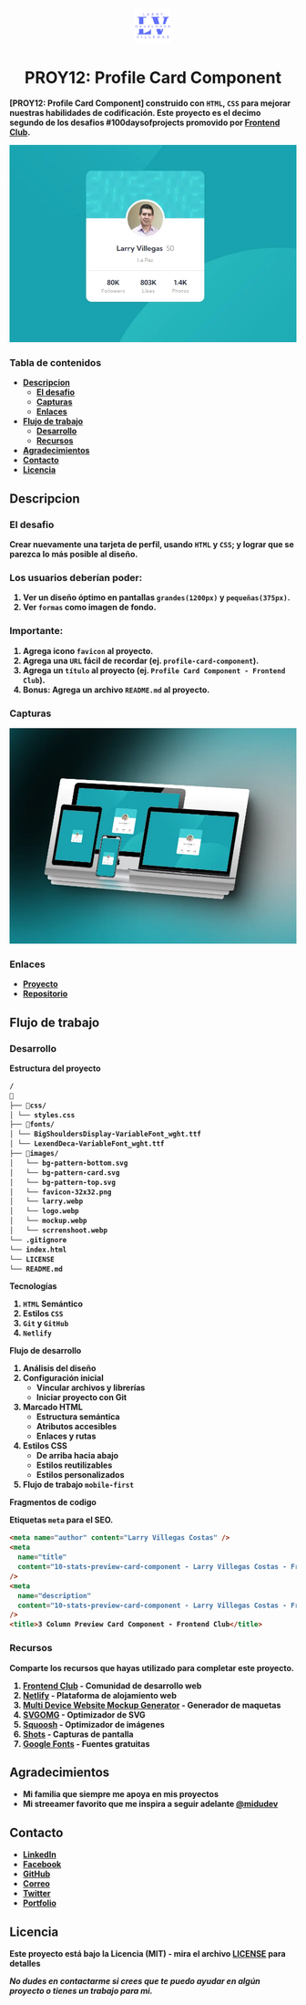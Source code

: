 <div align="center" style="text-align: center">
<img src = "./images/logo.webp" height="64" width="auto">
  <h1><b>PROY12: Profile Card Component<b></h1>
</div>

[PROY12: Profile Card Component] construido con `HTML`, `CSS` para mejorar nuestras habilidades de codificación. Este proyecto es el decimo segundo de los desafios #100daysofprojects promovido por [Frontend Club](https://www.facebook.com/frontendclubfb).

![Screenshot](./images/screenshoot.webp)

### Tabla de contenidos

- [Descripcion](#descripcion)
  - [El desafio](#el-desafio)
  - [Capturas](#capturas)
  - [Enlaces](#enlaces)
- [Flujo de trabajo](#flujo-de-trabajo)
  - [Desarrollo](#desarrollo)
  - [Recursos](#recursos)
- [Agradecimientos](#agradecimientos)
- [Contacto](#contacto)
- [Licencia](#licencia)

## Descripcion

### El desafio

Crear nuevamente una tarjeta de perfil, usando `HTML` y `CSS`; y lograr que se parezca lo más posible al diseño.

### Los usuarios deberían poder:

1. Ver un diseño óptimo en pantallas `grandes(1200px)` y `pequeñas(375px)`.
2. Ver `formas` como imagen de fondo.

### Importante:

1. Agrega icono `favicon` al proyecto.
2. Agrega una `URL` fácil de recordar (ej. `profile-card-component`).
3. Agrega un `título` al proyecto (ej. `Profile Card Component - Frontend Club`).
4. **Bonus**: Agrega un archivo `README.md` al proyecto.


### Capturas

![Captura](./images/mockup.webp)

### Enlaces

- [Proyecto](https://profile-card-component-larry.netlify.app/)
- [Repositorio](https://github.com/LarryIVC/100_days_of_projects_day14)

## Flujo de trabajo

### Desarrollo

**Estructura del proyecto**

```txt
/
📂
├── 📂css/
│ └── styles.css
├── 📂fonts/
│ └── BigShouldersDisplay-VariableFont_wght.ttf
│ └── LexendDeca-VariableFont_wght.ttf
├── 📂images/
│   └── bg-pattern-bottom.svg
│   └── bg-pattern-card.svg
│   └── bg-pattern-top.svg
│   └── favicon-32x32.png
│   └── larry.webp
│   └── logo.webp
│   └── mockup.webp
│   └── scrrenshoot.webp
└── .gitignore
└── index.html
└── LICENSE
└── README.md
```
**Tecnologías**

1. `HTML` Semántico
2. Estilos `CSS`
3. `Git` y `GitHub`
4. `Netlify`

**Flujo de desarrollo**

1. Análisis del diseño
2. Configuración inicial
   - Vincular archivos y librerías
   - Iniciar proyecto con Git
3. Marcado HTML
   - Estructura semántica
   - Atributos accesibles
   - Enlaces y rutas
4. Estilos CSS
   - De arriba hacia abajo
   - Estilos reutilizables
   - Estilos personalizados
5. Flujo de trabajo `mobile-first`

**Fragmentos de codigo**

Etiquetas `meta` para el SEO.

```html
<meta name="author" content="Larry Villegas Costas" />
<meta
  name="title"
  content="10-stats-preview-card-component - Larry Villegas Costas - Frontend Club"
/>
<meta
  name="description"
  content="10-stats-preview-card-component - Larry Villegas Costas - Frontend Club"
/>
<title>3 Column Preview Card Component - Frontend Club</title>
```

### Recursos

Comparte los recursos que hayas utilizado para completar este proyecto.

1. [Frontend Club](https://www.facebook.com/frontendclubfb) - Comunidad de desarrollo web
2. [Netlify](https://www.netlify.com/) - Plataforma de alojamiento web
3. [Multi Device Website Mockup Generator](https://techsini.com/multi-mockup/index.php) - Generador de maquetas
4. [SVGOMG](https://jakearchibald.github.io/svgomg/) - Optimizador de SVG
5. [Squoosh](https://squoosh.app/) - Optimizador de imágenes
6. [Shots](https://shots.so/) - Capturas de pantalla
7. [Google Fonts](https://fonts.google.com/) - Fuentes gratuitas

## Agradecimientos

- Mi familia que siempre me apoya en mis proyectos
- Mi streeamer favorito que me inspira a seguir adelante [@midudev](https://www.twitch.tv/midudev)

## Contacto

- [LinkedIn](https://www.linkedin.com/in/larryvillegascostas/)
- [Facebook](https://www.facebook.com/profile.php?id=1201373751)
- [GitHub](https://github.com/LarryIVC)
- [Correo](mailto:larry_villegas@hotmail.com)
- [Twitter](https://twitter.com/LarryVillegas)
- [Portfolio](https://portfolio-larry.netlify.app/)

## Licencia

Este proyecto está bajo la Licencia (MIT) - mira el archivo [LICENSE](LICENSE) para detalles

*No dudes en contactarme si crees que te puedo ayudar en algún proyecto o tienes un trabajo para mi.*

